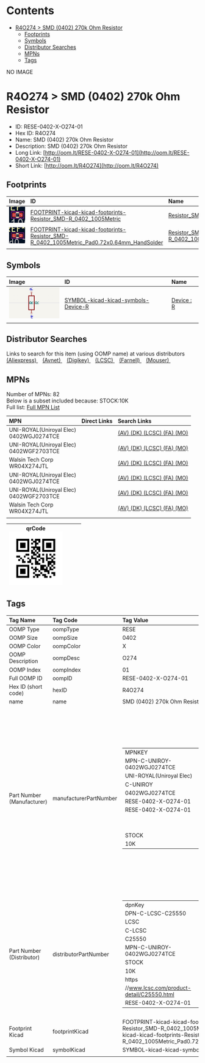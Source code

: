 



Contents
========

* [R4O274 > SMD (0402) 270k Ohm Resistor](#r4o274--smd-0402-270k-ohm-resistor)
	* [Footprints](#footprints)
	* [Symbols](#symbols)
	* [Distributor Searches](#distributor-searches)
	* [MPNs](#mpns)
	* [Tags](#tags)
  
NO IMAGE  
# R4O274 > SMD (0402) 270k Ohm Resistor

- ID: RESE-0402-X-O274-01
- Hex ID: R4O274
- Name: SMD (0402) 270k Ohm Resistor
- Description: SMD (0402) 270k Ohm Resistor
- Long Link: [http://oom.lt/RESE-0402-X-O274-01](http://oom.lt/RESE-0402-X-O274-01)
- Short Link: [http://oom.lt/R4O274](http://oom.lt/R4O274)

## Footprints
  

|Image|ID|Name|
| :--- | :--- | :--- |
|[![](https://raw.githubusercontent.com/oomlout/oomlout_OOMP_eda_V2/main/FOOTPRINT/kicad/kicad-footprints/Resistor_SMD/R_0402_1005Metric/image_140.png)](https://github.com/oomlout/oomlout_OOMP_eda_V2/tree/main/FOOTPRINT/kicad/kicad-footprints/Resistor_SMD/R_0402_1005Metric/)|[FOOTPRINT-kicad-kicad-footprints-Resistor_SMD-R_0402_1005Metric](https://github.com/oomlout/oomlout_OOMP_eda_V2/tree/main/FOOTPRINT/kicad/kicad-footprints/Resistor_SMD/R_0402_1005Metric/)|[Resistor_SMD : R_0402_1005Metric](https://github.com/oomlout/oomlout_OOMP_eda_V2/tree/main/FOOTPRINT/kicad/kicad-footprints/Resistor_SMD/R_0402_1005Metric/)|
|[![](https://raw.githubusercontent.com/oomlout/oomlout_OOMP_eda_V2/main/FOOTPRINT/kicad/kicad-footprints/Resistor_SMD/R_0402_1005Metric_Pad0.72x0.64mm_HandSolder/image_140.png)](https://github.com/oomlout/oomlout_OOMP_eda_V2/tree/main/FOOTPRINT/kicad/kicad-footprints/Resistor_SMD/R_0402_1005Metric_Pad0.72x0.64mm_HandSolder/)|[FOOTPRINT-kicad-kicad-footprints-Resistor_SMD-R_0402_1005Metric_Pad0.72x0.64mm_HandSolder](https://github.com/oomlout/oomlout_OOMP_eda_V2/tree/main/FOOTPRINT/kicad/kicad-footprints/Resistor_SMD/R_0402_1005Metric_Pad0.72x0.64mm_HandSolder/)|[Resistor_SMD : R_0402_1005Metric_Pad0.72x0.64mm_HandSolder](https://github.com/oomlout/oomlout_OOMP_eda_V2/tree/main/FOOTPRINT/kicad/kicad-footprints/Resistor_SMD/R_0402_1005Metric_Pad0.72x0.64mm_HandSolder/)|
||||

## Symbols
  

|Image|ID|Name|
| :--- | :--- | :--- |
|[![](https://raw.githubusercontent.com/oomlout/oomlout_OOMP_eda_V2/main/SYMBOL/kicad/kicad-symbols/Device/R/image_140.png)](https://github.com/oomlout/oomlout_OOMP_eda_V2/tree/main/SYMBOL/kicad/kicad-symbols/Device/R/)|[SYMBOL-kicad-kicad-symbols-Device-R](https://github.com/oomlout/oomlout_OOMP_eda_V2/tree/main/SYMBOL/kicad/kicad-symbols/Device/R/)|[Device : R](https://github.com/oomlout/oomlout_OOMP_eda_V2/tree/main/SYMBOL/kicad/kicad-symbols/Device/R/)|
||||

## Distributor Searches
  
Links to search for this item (using OOMP name) at various distributors  
[(Aliexpress) ](https://www.aliexpress.com/wholesale?SearchText=1117SMD+0402+270k+Ohm+Resistor)&nbsp;&nbsp;&nbsp;[(Avnet) ](https://www.avnet.com/shop/us/search/SMD+0402+270k+Ohm+Resistor)&nbsp;&nbsp;&nbsp;[(Digikey) ](https://www.digikey.co.uk/en/products/result?s=SMD+0402+270k+Ohm+Resistor)&nbsp;&nbsp;&nbsp;[(LCSC) ](https://www.lcsc.com/search?q=SMD+0402+270k+Ohm+Resistor)&nbsp;&nbsp;&nbsp;[(Farnell) ](https://uk.farnell.com/search?st=SMD+0402+270k+Ohm+Resistor)&nbsp;&nbsp;&nbsp;[(Mouser) ](https://www.mouser.com/c/?q=SMD+0402+270k+Ohm+Resistor)&nbsp;&nbsp;&nbsp;
## MPNs
  
Number of MPNs: 82<br>Below is a subset included because: STOCK:10K <br>Full list: [Full MPN List](MPNLIST.md)  

|MPN|Direct Links|Search Links|
| :--- | :--- | :--- |
|UNI-ROYAL(Uniroyal Elec)<br>0402WGJ0274TCE||[(AV) ](https://www.avnet.com/shop/us/search/0402WGJ0274TCE)[(DK) ](https://www.digikey.co.uk/products/en?keywords=0402WGJ0274TCE)[(LCSC) ](https://www.lcsc.com/search?q=0402WGJ0274TCE)[(FA) ](https://uk.farnell.com/search?st=0402WGJ0274TCE)[(MO) ](https://www.mouser.com/c/?q=0402WGJ0274TCE)|
|UNI-ROYAL(Uniroyal Elec)<br>0402WGF2703TCE||[(AV) ](https://www.avnet.com/shop/us/search/0402WGF2703TCE)[(DK) ](https://www.digikey.co.uk/products/en?keywords=0402WGF2703TCE)[(LCSC) ](https://www.lcsc.com/search?q=0402WGF2703TCE)[(FA) ](https://uk.farnell.com/search?st=0402WGF2703TCE)[(MO) ](https://www.mouser.com/c/?q=0402WGF2703TCE)|
|Walsin Tech Corp<br>WR04X274JTL||[(AV) ](https://www.avnet.com/shop/us/search/WR04X274JTL)[(DK) ](https://www.digikey.co.uk/products/en?keywords=WR04X274JTL)[(LCSC) ](https://www.lcsc.com/search?q=WR04X274JTL)[(FA) ](https://uk.farnell.com/search?st=WR04X274JTL)[(MO) ](https://www.mouser.com/c/?q=WR04X274JTL)|
|UNI-ROYAL(Uniroyal Elec)<br>0402WGJ0274TCE||[(AV) ](https://www.avnet.com/shop/us/search/0402WGJ0274TCE)[(DK) ](https://www.digikey.co.uk/products/en?keywords=0402WGJ0274TCE)[(LCSC) ](https://www.lcsc.com/search?q=0402WGJ0274TCE)[(FA) ](https://uk.farnell.com/search?st=0402WGJ0274TCE)[(MO) ](https://www.mouser.com/c/?q=0402WGJ0274TCE)|
|UNI-ROYAL(Uniroyal Elec)<br>0402WGF2703TCE||[(AV) ](https://www.avnet.com/shop/us/search/0402WGF2703TCE)[(DK) ](https://www.digikey.co.uk/products/en?keywords=0402WGF2703TCE)[(LCSC) ](https://www.lcsc.com/search?q=0402WGF2703TCE)[(FA) ](https://uk.farnell.com/search?st=0402WGF2703TCE)[(MO) ](https://www.mouser.com/c/?q=0402WGF2703TCE)|
|Walsin Tech Corp<br>WR04X274JTL||[(AV) ](https://www.avnet.com/shop/us/search/WR04X274JTL)[(DK) ](https://www.digikey.co.uk/products/en?keywords=WR04X274JTL)[(LCSC) ](https://www.lcsc.com/search?q=WR04X274JTL)[(FA) ](https://uk.farnell.com/search?st=WR04X274JTL)[(MO) ](https://www.mouser.com/c/?q=WR04X274JTL)|
||||
  

|qrCode<br>[![](https://raw.githubusercontent.com/oomlout/oomlout_OOMP_parts_V2/main/RESE/0402/X/O274/01/qrCode_140.png)](https://github.com/oomlout/oomlout_OOMP_parts_V2/tree/main/RESE/0402/X/O274/01/qrCode.png)||||
| :---: | :---: | :---: | :---: |

## Tags
  

|Tag Name|Tag Code|Tag Value|
| :--- | :--- | :--- |
|OOMP Type|oompType|RESE|
|OOMP Size|oompSize|0402|
|OOMP Color|oompColor|X|
|OOMP Description|oompDesc|O274|
|OOMP Index|oompIndex|01|
|Full OOMP ID|oompID|RESE-0402-X-O274-01|
|Hex ID (short code)|hexID|R4O274|
|name|name|SMD (0402) 270k Ohm Resistor|
|Part Number (Manufacturer)|manufacturerPartNumber|<table><tr><td>MPNKEY</td></tr><tr><td> MPN-C-UNIROY-0402WGJ0274TCE</td><td> MANUFACTURER</td></tr><tr><td> UNI-ROYAL(Uniroyal Elec)</td><td> MANUCODE</td></tr><tr><td> C-UNIROY</td><td> MPN</td></tr><tr><td> 0402WGJ0274TCE</td><td> OOMPIDPARTIAL</td></tr><tr><td> RESE-0402-X-O274-01</td><td> OOMPID</td></tr><tr><td> RESE-0402-X-O274-01</td><td> LINK</td></tr><tr><td> </td><td> DESCRIPTION</td></tr><tr><td> </td><td> TAGS</td></tr><tr><td> STOCK</td></tr><tr><td>10K</td></tr></table></td><td> <table><tr><td>MPNKEY</td></tr><tr><td> MPN-C-UNIROY-0402WGF2703TCE</td><td> MANUFACTURER</td></tr><tr><td> UNI-ROYAL(Uniroyal Elec)</td><td> MANUCODE</td></tr><tr><td> C-UNIROY</td><td> MPN</td></tr><tr><td> 0402WGF2703TCE</td><td> OOMPIDPARTIAL</td></tr><tr><td> RESE-0402-X-O274-01</td><td> OOMPID</td></tr><tr><td> RESE-0402-X-O274-01</td><td> LINK</td></tr><tr><td> </td><td> DESCRIPTION</td></tr><tr><td> </td><td> TAGS</td></tr><tr><td> STOCK</td></tr><tr><td>10K</td></tr></table></td><td> <table><tr><td>MPNKEY</td></tr><tr><td> MPN-C-LIZELE-CR0402FF2703G</td><td> MANUFACTURER</td></tr><tr><td> LIZ Elec</td><td> MANUCODE</td></tr><tr><td> C-LIZELE</td><td> MPN</td></tr><tr><td> CR0402FF2703G</td><td> OOMPIDPARTIAL</td></tr><tr><td> RESE-0402-X-O274-01</td><td> OOMPID</td></tr><tr><td> RESE-0402-X-O274-01</td><td> LINK</td></tr><tr><td> </td><td> DESCRIPTION</td></tr><tr><td> </td><td> TAGS</td></tr><tr><td> STOCK</td></tr><tr><td>1K</td></tr></table></td><td> <table><tr><td>MPNKEY</td></tr><tr><td> MPN-C-LIZELE-CR0402JF0274G</td><td> MANUFACTURER</td></tr><tr><td> LIZ Elec</td><td> MANUCODE</td></tr><tr><td> C-LIZELE</td><td> MPN</td></tr><tr><td> CR0402JF0274G</td><td> OOMPIDPARTIAL</td></tr><tr><td> RESE-0402-X-O274-01</td><td> OOMPID</td></tr><tr><td> RESE-0402-X-O274-01</td><td> LINK</td></tr><tr><td> </td><td> DESCRIPTION</td></tr><tr><td> </td><td> TAGS</td></tr><tr><td> STOCK</td></tr><tr><td>1K</td></tr></table></td><td> <table><tr><td>MPNKEY</td></tr><tr><td> MPN-C-RALEC-RTT022703FTH</td><td> MANUFACTURER</td></tr><tr><td> RALEC</td><td> MANUCODE</td></tr><tr><td> C-RALEC</td><td> MPN</td></tr><tr><td> RTT022703FTH</td><td> OOMPIDPARTIAL</td></tr><tr><td> RESE-0402-X-O274-01</td><td> OOMPID</td></tr><tr><td> RESE-0402-X-O274-01</td><td> LINK</td></tr><tr><td> </td><td> DESCRIPTION</td></tr><tr><td> </td><td> TAGS</td></tr><tr><td> STOCK</td></tr><tr><td>1K</td></tr></table></td><td> <table><tr><td>MPNKEY</td></tr><tr><td> MPN-C-RALEC-RTT02274JTH</td><td> MANUFACTURER</td></tr><tr><td> RALEC</td><td> MANUCODE</td></tr><tr><td> C-RALEC</td><td> MPN</td></tr><tr><td> RTT02274JTH</td><td> OOMPIDPARTIAL</td></tr><tr><td> RESE-0402-X-O274-01</td><td> OOMPID</td></tr><tr><td> RESE-0402-X-O274-01</td><td> LINK</td></tr><tr><td> </td><td> DESCRIPTION</td></tr><tr><td> </td><td> TAGS</td></tr><tr><td> STOCK</td></tr><tr><td>1K</td></tr></table></td><td> <table><tr><td>MPNKEY</td></tr><tr><td> MPN-C-KOASPE-RK73B1ETTP274J</td><td> MANUFACTURER</td></tr><tr><td> KOA Speer Elec</td><td> MANUCODE</td></tr><tr><td> C-KOASPE</td><td> MPN</td></tr><tr><td> RK73B1ETTP274J</td><td> OOMPIDPARTIAL</td></tr><tr><td> RESE-0402-X-O274-01</td><td> OOMPID</td></tr><tr><td> RESE-0402-X-O274-01</td><td> LINK</td></tr><tr><td> </td><td> DESCRIPTION</td></tr><tr><td> </td><td> TAGS</td></tr><tr><td> </td></tr></table></td><td> <table><tr><td>MPNKEY</td></tr><tr><td> MPN-C-YAGEO-RC0402JR-07270KL</td><td> MANUFACTURER</td></tr><tr><td> YAGEO</td><td> MANUCODE</td></tr><tr><td> C-YAGEO</td><td> MPN</td></tr><tr><td> RC0402JR-07270KL</td><td> OOMPIDPARTIAL</td></tr><tr><td> RESE-0402-X-O274-01</td><td> OOMPID</td></tr><tr><td> RESE-0402-X-O274-01</td><td> LINK</td></tr><tr><td> </td><td> DESCRIPTION</td></tr><tr><td> </td><td> TAGS</td></tr><tr><td> STOCK</td></tr><tr><td>1K</td></tr></table></td><td> <table><tr><td>MPNKEY</td></tr><tr><td> MPN-C-TAITEC-RM04JTN274</td><td> MANUFACTURER</td></tr><tr><td> TA-I Tech</td><td> MANUCODE</td></tr><tr><td> C-TAITEC</td><td> MPN</td></tr><tr><td> RM04JTN274</td><td> OOMPIDPARTIAL</td></tr><tr><td> RESE-0402-X-O274-01</td><td> OOMPID</td></tr><tr><td> RESE-0402-X-O274-01</td><td> LINK</td></tr><tr><td> </td><td> DESCRIPTION</td></tr><tr><td> </td><td> TAGS</td></tr><tr><td> </td></tr></table></td><td> <table><tr><td>MPNKEY</td></tr><tr><td> MPN-C-TAITEC-RM04FTN2703</td><td> MANUFACTURER</td></tr><tr><td> TA-I Tech</td><td> MANUCODE</td></tr><tr><td> C-TAITEC</td><td> MPN</td></tr><tr><td> RM04FTN2703</td><td> OOMPIDPARTIAL</td></tr><tr><td> RESE-0402-X-O274-01</td><td> OOMPID</td></tr><tr><td> RESE-0402-X-O274-01</td><td> LINK</td></tr><tr><td> </td><td> DESCRIPTION</td></tr><tr><td> </td><td> TAGS</td></tr><tr><td> </td></tr></table></td><td> <table><tr><td>MPNKEY</td></tr><tr><td> MPN-C-YAGEO-RC0402FR-07270KL</td><td> MANUFACTURER</td></tr><tr><td> YAGEO</td><td> MANUCODE</td></tr><tr><td> C-YAGEO</td><td> MPN</td></tr><tr><td> RC0402FR-07270KL</td><td> OOMPIDPARTIAL</td></tr><tr><td> RESE-0402-X-O274-01</td><td> OOMPID</td></tr><tr><td> RESE-0402-X-O274-01</td><td> LINK</td></tr><tr><td> </td><td> DESCRIPTION</td></tr><tr><td> </td><td> TAGS</td></tr><tr><td> </td></tr></table></td><td> <table><tr><td>MPNKEY</td></tr><tr><td> MPN-C-WALSIN-WR04X2703FTL</td><td> MANUFACTURER</td></tr><tr><td> Walsin Tech Corp</td><td> MANUCODE</td></tr><tr><td> C-WALSIN</td><td> MPN</td></tr><tr><td> WR04X2703FTL</td><td> OOMPIDPARTIAL</td></tr><tr><td> RESE-0402-X-O274-01</td><td> OOMPID</td></tr><tr><td> RESE-0402-X-O274-01</td><td> LINK</td></tr><tr><td> </td><td> DESCRIPTION</td></tr><tr><td> </td><td> TAGS</td></tr><tr><td> STOCK</td></tr><tr><td>1K</td></tr></table></td><td> <table><tr><td>MPNKEY</td></tr><tr><td> MPN-C-WALSIN-WR04X274JTL</td><td> MANUFACTURER</td></tr><tr><td> Walsin Tech Corp</td><td> MANUCODE</td></tr><tr><td> C-WALSIN</td><td> MPN</td></tr><tr><td> WR04X274JTL</td><td> OOMPIDPARTIAL</td></tr><tr><td> RESE-0402-X-O274-01</td><td> OOMPID</td></tr><tr><td> RESE-0402-X-O274-01</td><td> LINK</td></tr><tr><td> </td><td> DESCRIPTION</td></tr><tr><td> </td><td> TAGS</td></tr><tr><td> STOCK</td></tr><tr><td>10K</td></tr></table></td><td> <table><tr><td>MPNKEY</td></tr><tr><td> MPN-C-KOASPE-RK73H1ETTP2703F</td><td> MANUFACTURER</td></tr><tr><td> KOA Speer Elec</td><td> MANUCODE</td></tr><tr><td> C-KOASPE</td><td> MPN</td></tr><tr><td> RK73H1ETTP2703F</td><td> OOMPIDPARTIAL</td></tr><tr><td> RESE-0402-X-O274-01</td><td> OOMPID</td></tr><tr><td> RESE-0402-X-O274-01</td><td> LINK</td></tr><tr><td> </td><td> DESCRIPTION</td></tr><tr><td> </td><td> TAGS</td></tr><tr><td> </td></tr></table></td><td> <table><tr><td>MPNKEY</td></tr><tr><td> MPN-C-HKRHON-RCT02270KJLF</td><td> MANUFACTURER</td></tr><tr><td> HKR(Hong Kong Resistors)</td><td> MANUCODE</td></tr><tr><td> C-HKRHON</td><td> MPN</td></tr><tr><td> RCT02270KJLF</td><td> OOMPIDPARTIAL</td></tr><tr><td> RESE-0402-X-O274-01</td><td> OOMPID</td></tr><tr><td> RESE-0402-X-O274-01</td><td> LINK</td></tr><tr><td> </td><td> DESCRIPTION</td></tr><tr><td> </td><td> TAGS</td></tr><tr><td> </td></tr></table></td><td> <table><tr><td>MPNKEY</td></tr><tr><td> MPN-C-YAGEO-AC0402FR-07270KL</td><td> MANUFACTURER</td></tr><tr><td> YAGEO</td><td> MANUCODE</td></tr><tr><td> C-YAGEO</td><td> MPN</td></tr><tr><td> AC0402FR-07270KL</td><td> OOMPIDPARTIAL</td></tr><tr><td> RESE-0402-X-O274-01</td><td> OOMPID</td></tr><tr><td> RESE-0402-X-O274-01</td><td> LINK</td></tr><tr><td> </td><td> DESCRIPTION</td></tr><tr><td> </td><td> TAGS</td></tr><tr><td> STOCK</td></tr><tr><td>1K</td></tr></table></td><td> <table><tr><td>MPNKEY</td></tr><tr><td> MPN-C-YAGEO-AC0402JR-07270KL</td><td> MANUFACTURER</td></tr><tr><td> YAGEO</td><td> MANUCODE</td></tr><tr><td> C-YAGEO</td><td> MPN</td></tr><tr><td> AC0402JR-07270KL</td><td> OOMPIDPARTIAL</td></tr><tr><td> RESE-0402-X-O274-01</td><td> OOMPID</td></tr><tr><td> RESE-0402-X-O274-01</td><td> LINK</td></tr><tr><td> </td><td> DESCRIPTION</td></tr><tr><td> </td><td> TAGS</td></tr><tr><td> </td></tr></table></td><td> <table><tr><td>MPNKEY</td></tr><tr><td> MPN-C-FHGUAN-RC-02W2703FT</td><td> MANUFACTURER</td></tr><tr><td> FH (Guangdong Fenghua Advanced Tech)</td><td> MANUCODE</td></tr><tr><td> C-FHGUAN</td><td> MPN</td></tr><tr><td> RC-02W2703FT</td><td> OOMPIDPARTIAL</td></tr><tr><td> RESE-0402-X-O274-01</td><td> OOMPID</td></tr><tr><td> RESE-0402-X-O274-01</td><td> LINK</td></tr><tr><td> </td><td> DESCRIPTION</td></tr><tr><td> </td><td> TAGS</td></tr><tr><td> STOCK</td></tr><tr><td>1K</td></tr></table></td><td> <table><tr><td>MPNKEY</td></tr><tr><td> MPN-C-FHGUAN-RC-02W274JT</td><td> MANUFACTURER</td></tr><tr><td> FH (Guangdong Fenghua Advanced Tech)</td><td> MANUCODE</td></tr><tr><td> C-FHGUAN</td><td> MPN</td></tr><tr><td> RC-02W274JT</td><td> OOMPIDPARTIAL</td></tr><tr><td> RESE-0402-X-O274-01</td><td> OOMPID</td></tr><tr><td> RESE-0402-X-O274-01</td><td> LINK</td></tr><tr><td> </td><td> DESCRIPTION</td></tr><tr><td> </td><td> TAGS</td></tr><tr><td> STOCK</td></tr><tr><td>1K</td></tr></table></td><td> <table><tr><td>MPNKEY</td></tr><tr><td> MPN-C-KAMAYA-RMC10K274FTH</td><td> MANUFACTURER</td></tr><tr><td> KAMAYA</td><td> MANUCODE</td></tr><tr><td> C-KAMAYA</td><td> MPN</td></tr><tr><td> RMC10K274FTH</td><td> OOMPIDPARTIAL</td></tr><tr><td> RESE-0402-X-O274-01</td><td> OOMPID</td></tr><tr><td> RESE-0402-X-O274-01</td><td> LINK</td></tr><tr><td> </td><td> DESCRIPTION</td></tr><tr><td> </td><td> TAGS</td></tr><tr><td> </td></tr></table></td><td> <table><tr><td>MPNKEY</td></tr><tr><td> MPN-C-FHGUAN-RC-02K2703FT</td><td> MANUFACTURER</td></tr><tr><td> FH (Guangdong Fenghua Advanced Tech)</td><td> MANUCODE</td></tr><tr><td> C-FHGUAN</td><td> MPN</td></tr><tr><td> RC-02K2703FT</td><td> OOMPIDPARTIAL</td></tr><tr><td> RESE-0402-X-O274-01</td><td> OOMPID</td></tr><tr><td> RESE-0402-X-O274-01</td><td> LINK</td></tr><tr><td> </td><td> DESCRIPTION</td></tr><tr><td> </td><td> TAGS</td></tr><tr><td> </td></tr></table></td><td> <table><tr><td>MPNKEY</td></tr><tr><td> MPN-C-TYOHM-RMC0402270K1%N</td><td> MANUFACTURER</td></tr><tr><td> TyoHM</td><td> MANUCODE</td></tr><tr><td> C-TYOHM</td><td> MPN</td></tr><tr><td> RMC0402270K1%N</td><td> OOMPIDPARTIAL</td></tr><tr><td> RESE-0402-X-O274-01</td><td> OOMPID</td></tr><tr><td> RESE-0402-X-O274-01</td><td> LINK</td></tr><tr><td> </td><td> DESCRIPTION</td></tr><tr><td> </td><td> TAGS</td></tr><tr><td> </td></tr></table></td><td> <table><tr><td>MPNKEY</td></tr><tr><td> MPN-C-RESIST-AECR0402F270KK9</td><td> MANUFACTURER</td></tr><tr><td> Resistor.Today</td><td> MANUCODE</td></tr><tr><td> C-RESIST</td><td> MPN</td></tr><tr><td> AECR0402F270KK9</td><td> OOMPIDPARTIAL</td></tr><tr><td> RESE-0402-X-O274-01</td><td> OOMPID</td></tr><tr><td> RESE-0402-X-O274-01</td><td> LINK</td></tr><tr><td> </td><td> DESCRIPTION</td></tr><tr><td> </td><td> TAGS</td></tr><tr><td> </td></tr></table></td><td> <table><tr><td>MPNKEY</td></tr><tr><td> MPN-C-RESIST-HPCR0402F270KK9</td><td> MANUFACTURER</td></tr><tr><td> Resistor.Today</td><td> MANUCODE</td></tr><tr><td> C-RESIST</td><td> MPN</td></tr><tr><td> HPCR0402F270KK9</td><td> OOMPIDPARTIAL</td></tr><tr><td> RESE-0402-X-O274-01</td><td> OOMPID</td></tr><tr><td> RESE-0402-X-O274-01</td><td> LINK</td></tr><tr><td> </td><td> DESCRIPTION</td></tr><tr><td> </td><td> TAGS</td></tr><tr><td> STOCK</td></tr><tr><td>1K</td></tr></table></td><td> <table><tr><td>MPNKEY</td></tr><tr><td> MPN-C-PANASO-ERJ2GEJ274X</td><td> MANUFACTURER</td></tr><tr><td> PANASONIC</td><td> MANUCODE</td></tr><tr><td> C-PANASO</td><td> MPN</td></tr><tr><td> ERJ2GEJ274X</td><td> OOMPIDPARTIAL</td></tr><tr><td> RESE-0402-X-O274-01</td><td> OOMPID</td></tr><tr><td> RESE-0402-X-O274-01</td><td> LINK</td></tr><tr><td> </td><td> DESCRIPTION</td></tr><tr><td> </td><td> TAGS</td></tr><tr><td> STOCK</td></tr><tr><td>1K</td></tr></table></td><td> <table><tr><td>MPNKEY</td></tr><tr><td> MPN-C-PANASO-ERJ2RKF2703X</td><td> MANUFACTURER</td></tr><tr><td> PANASONIC</td><td> MANUCODE</td></tr><tr><td> C-PANASO</td><td> MPN</td></tr><tr><td> ERJ2RKF2703X</td><td> OOMPIDPARTIAL</td></tr><tr><td> RESE-0402-X-O274-01</td><td> OOMPID</td></tr><tr><td> RESE-0402-X-O274-01</td><td> LINK</td></tr><tr><td> </td><td> DESCRIPTION</td></tr><tr><td> </td><td> TAGS</td></tr><tr><td> </td></tr></table></td><td> <table><tr><td>MPNKEY</td></tr><tr><td> MPN-C-PANASO-ERJ2RKF274X</td><td> MANUFACTURER</td></tr><tr><td> PANASONIC</td><td> MANUCODE</td></tr><tr><td> C-PANASO</td><td> MPN</td></tr><tr><td> ERJ2RKF274X</td><td> OOMPIDPARTIAL</td></tr><tr><td> RESE-0402-X-O274-01</td><td> OOMPID</td></tr><tr><td> RESE-0402-X-O274-01</td><td> LINK</td></tr><tr><td> </td><td> DESCRIPTION</td></tr><tr><td> </td><td> TAGS</td></tr><tr><td> STOCK</td></tr><tr><td>1K</td></tr></table></td><td> <table><tr><td>MPNKEY</td></tr><tr><td> MPN-C-VISHAY-CRCW0402270KFKED</td><td> MANUFACTURER</td></tr><tr><td> Vishay Intertech</td><td> MANUCODE</td></tr><tr><td> C-VISHAY</td><td> MPN</td></tr><tr><td> CRCW0402270KFKED</td><td> OOMPIDPARTIAL</td></tr><tr><td> RESE-0402-X-O274-01</td><td> OOMPID</td></tr><tr><td> RESE-0402-X-O274-01</td><td> LINK</td></tr><tr><td> </td><td> DESCRIPTION</td></tr><tr><td> </td><td> TAGS</td></tr><tr><td> </td></tr></table></td><td> <table><tr><td>MPNKEY</td></tr><tr><td> MPN-C-VISHAY-CRCW0402270KJNED</td><td> MANUFACTURER</td></tr><tr><td> Vishay Intertech</td><td> MANUCODE</td></tr><tr><td> C-VISHAY</td><td> MPN</td></tr><tr><td> CRCW0402270KJNED</td><td> OOMPIDPARTIAL</td></tr><tr><td> RESE-0402-X-O274-01</td><td> OOMPID</td></tr><tr><td> RESE-0402-X-O274-01</td><td> LINK</td></tr><tr><td> </td><td> DESCRIPTION</td></tr><tr><td> </td><td> TAGS</td></tr><tr><td> </td></tr></table></td><td> <table><tr><td>MPNKEY</td></tr><tr><td> MPN-C-PANASO-ERJPA2J274X</td><td> MANUFACTURER</td></tr><tr><td> PANASONIC</td><td> MANUCODE</td></tr><tr><td> C-PANASO</td><td> MPN</td></tr><tr><td> ERJPA2J274X</td><td> OOMPIDPARTIAL</td></tr><tr><td> RESE-0402-X-O274-01</td><td> OOMPID</td></tr><tr><td> RESE-0402-X-O274-01</td><td> LINK</td></tr><tr><td> </td><td> DESCRIPTION</td></tr><tr><td> </td><td> TAGS</td></tr><tr><td> </td></tr></table></td><td> <table><tr><td>MPNKEY</td></tr><tr><td> MPN-C-PANASO-ERJPA2F2703X</td><td> MANUFACTURER</td></tr><tr><td> PANASONIC</td><td> MANUCODE</td></tr><tr><td> C-PANASO</td><td> MPN</td></tr><tr><td> ERJPA2F2703X</td><td> OOMPIDPARTIAL</td></tr><tr><td> RESE-0402-X-O274-01</td><td> OOMPID</td></tr><tr><td> RESE-0402-X-O274-01</td><td> LINK</td></tr><tr><td> </td><td> DESCRIPTION</td></tr><tr><td> </td><td> TAGS</td></tr><tr><td> </td></tr></table></td><td> <table><tr><td>MPNKEY</td></tr><tr><td> MPN-C-EVEROH-CR0402F270KQ10Z</td><td> MANUFACTURER</td></tr><tr><td> Ever Ohms Tech</td><td> MANUCODE</td></tr><tr><td> C-EVEROH</td><td> MPN</td></tr><tr><td> CR0402F270KQ10Z</td><td> OOMPIDPARTIAL</td></tr><tr><td> RESE-0402-X-O274-01</td><td> OOMPID</td></tr><tr><td> RESE-0402-X-O274-01</td><td> LINK</td></tr><tr><td> </td><td> DESCRIPTION</td></tr><tr><td> </td><td> TAGS</td></tr><tr><td> STOCK</td></tr><tr><td>1K</td></tr></table></td><td> <table><tr><td>MPNKEY</td></tr><tr><td> MPN-C-UNIROY-NQ02WGJ0274TCE</td><td> MANUFACTURER</td></tr><tr><td> UNI-ROYAL(Uniroyal Elec)</td><td> MANUCODE</td></tr><tr><td> C-UNIROY</td><td> MPN</td></tr><tr><td> NQ02WGJ0274TCE</td><td> OOMPIDPARTIAL</td></tr><tr><td> RESE-0402-X-O274-01</td><td> OOMPID</td></tr><tr><td> RESE-0402-X-O274-01</td><td> LINK</td></tr><tr><td> </td><td> DESCRIPTION</td></tr><tr><td> </td><td> TAGS</td></tr><tr><td> </td></tr></table></td><td> <table><tr><td>MPNKEY</td></tr><tr><td> MPN-C-TECONN-CRGCQ0402F270K</td><td> MANUFACTURER</td></tr><tr><td> TE Connectivity</td><td> MANUCODE</td></tr><tr><td> C-TECONN</td><td> MPN</td></tr><tr><td> CRGCQ0402F270K</td><td> OOMPIDPARTIAL</td></tr><tr><td> RESE-0402-X-O274-01</td><td> OOMPID</td></tr><tr><td> RESE-0402-X-O274-01</td><td> LINK</td></tr><tr><td> </td><td> DESCRIPTION</td></tr><tr><td> </td><td> TAGS</td></tr><tr><td> </td></tr></table></td><td> <table><tr><td>MPNKEY</td></tr><tr><td> MPN-C-TECONN-CRGP0402F270K</td><td> MANUFACTURER</td></tr><tr><td> TE Connectivity</td><td> MANUCODE</td></tr><tr><td> C-TECONN</td><td> MPN</td></tr><tr><td> CRGP0402F270K</td><td> OOMPIDPARTIAL</td></tr><tr><td> RESE-0402-X-O274-01</td><td> OOMPID</td></tr><tr><td> RESE-0402-X-O274-01</td><td> LINK</td></tr><tr><td> </td><td> DESCRIPTION</td></tr><tr><td> </td><td> TAGS</td></tr><tr><td> </td></tr></table></td><td> <table><tr><td>MPNKEY</td></tr><tr><td> MPN-C-BOURNS-CR0402-FX-2703GLF</td><td> MANUFACTURER</td></tr><tr><td> BOURNS</td><td> MANUCODE</td></tr><tr><td> C-BOURNS</td><td> MPN</td></tr><tr><td> CR0402-FX-2703GLF</td><td> OOMPIDPARTIAL</td></tr><tr><td> RESE-0402-X-O274-01</td><td> OOMPID</td></tr><tr><td> RESE-0402-X-O274-01</td><td> LINK</td></tr><tr><td> </td><td> DESCRIPTION</td></tr><tr><td> </td><td> TAGS</td></tr><tr><td> </td></tr></table></td><td> <table><tr><td>MPNKEY</td></tr><tr><td> MPN-C-BOURNS-CR0402-JW-274GLF</td><td> MANUFACTURER</td></tr><tr><td> BOURNS</td><td> MANUCODE</td></tr><tr><td> C-BOURNS</td><td> MPN</td></tr><tr><td> CR0402-JW-274GLF</td><td> OOMPIDPARTIAL</td></tr><tr><td> RESE-0402-X-O274-01</td><td> OOMPID</td></tr><tr><td> RESE-0402-X-O274-01</td><td> LINK</td></tr><tr><td> </td><td> DESCRIPTION</td></tr><tr><td> </td><td> TAGS</td></tr><tr><td> </td></tr></table></td><td> <table><tr><td>MPNKEY</td></tr><tr><td> MPN-C-BOURNS-CR0402-FX-2703GPF</td><td> MANUFACTURER</td></tr><tr><td> BOURNS</td><td> MANUCODE</td></tr><tr><td> C-BOURNS</td><td> MPN</td></tr><tr><td> CR0402-FX-2703GPF</td><td> OOMPIDPARTIAL</td></tr><tr><td> RESE-0402-X-O274-01</td><td> OOMPID</td></tr><tr><td> RESE-0402-X-O274-01</td><td> LINK</td></tr><tr><td> </td><td> DESCRIPTION</td></tr><tr><td> </td><td> TAGS</td></tr><tr><td> </td></tr></table></td><td> <table><tr><td>MPNKEY</td></tr><tr><td> MPN-C-TECONN-CRG0402F270K</td><td> MANUFACTURER</td></tr><tr><td> TE Connectivity</td><td> MANUCODE</td></tr><tr><td> C-TECONN</td><td> MPN</td></tr><tr><td> CRG0402F270K</td><td> OOMPIDPARTIAL</td></tr><tr><td> RESE-0402-X-O274-01</td><td> OOMPID</td></tr><tr><td> RESE-0402-X-O274-01</td><td> LINK</td></tr><tr><td> </td><td> DESCRIPTION</td></tr><tr><td> </td><td> TAGS</td></tr><tr><td> </td></tr></table></td><td> <table><tr><td>MPNKEY</td></tr><tr><td> MPN-C-YAGEO-AA0402JR-07270KL</td><td> MANUFACTURER</td></tr><tr><td> YAGEO</td><td> MANUCODE</td></tr><tr><td> C-YAGEO</td><td> MPN</td></tr><tr><td> AA0402JR-07270KL</td><td> OOMPIDPARTIAL</td></tr><tr><td> RESE-0402-X-O274-01</td><td> OOMPID</td></tr><tr><td> RESE-0402-X-O274-01</td><td> LINK</td></tr><tr><td> </td><td> DESCRIPTION</td></tr><tr><td> </td><td> TAGS</td></tr><tr><td> </td></tr></table></td><td> <table><tr><td>MPNKEY</td></tr><tr><td> MPN-C-UNIROY-HP02WAF2703TCE</td><td> MANUFACTURER</td></tr><tr><td> UNI-ROYAL(Uniroyal Elec)</td><td> MANUCODE</td></tr><tr><td> C-UNIROY</td><td> MPN</td></tr><tr><td> HP02WAF2703TCE</td><td> OOMPIDPARTIAL</td></tr><tr><td> RESE-0402-X-O274-01</td><td> OOMPID</td></tr><tr><td> RESE-0402-X-O274-01</td><td> LINK</td></tr><tr><td> </td><td> DESCRIPTION</td></tr><tr><td> </td><td> TAGS</td></tr><tr><td> STOCK</td></tr><tr><td>1K</td></tr></table></td><td> <table><tr><td>MPNKEY</td></tr><tr><td> MPN-C-UNIROY-0402WGJ0274TCE</td><td> MANUFACTURER</td></tr><tr><td> UNI-ROYAL(Uniroyal Elec)</td><td> MANUCODE</td></tr><tr><td> C-UNIROY</td><td> MPN</td></tr><tr><td> 0402WGJ0274TCE</td><td> OOMPIDPARTIAL</td></tr><tr><td> RESE-0402-X-O274-01</td><td> OOMPID</td></tr><tr><td> RESE-0402-X-O274-01</td><td> LINK</td></tr><tr><td> </td><td> DESCRIPTION</td></tr><tr><td> </td><td> TAGS</td></tr><tr><td> STOCK</td></tr><tr><td>10K</td></tr></table></td><td> <table><tr><td>MPNKEY</td></tr><tr><td> MPN-C-UNIROY-0402WGF2703TCE</td><td> MANUFACTURER</td></tr><tr><td> UNI-ROYAL(Uniroyal Elec)</td><td> MANUCODE</td></tr><tr><td> C-UNIROY</td><td> MPN</td></tr><tr><td> 0402WGF2703TCE</td><td> OOMPIDPARTIAL</td></tr><tr><td> RESE-0402-X-O274-01</td><td> OOMPID</td></tr><tr><td> RESE-0402-X-O274-01</td><td> LINK</td></tr><tr><td> </td><td> DESCRIPTION</td></tr><tr><td> </td><td> TAGS</td></tr><tr><td> STOCK</td></tr><tr><td>10K</td></tr></table></td><td> <table><tr><td>MPNKEY</td></tr><tr><td> MPN-C-LIZELE-CR0402FF2703G</td><td> MANUFACTURER</td></tr><tr><td> LIZ Elec</td><td> MANUCODE</td></tr><tr><td> C-LIZELE</td><td> MPN</td></tr><tr><td> CR0402FF2703G</td><td> OOMPIDPARTIAL</td></tr><tr><td> RESE-0402-X-O274-01</td><td> OOMPID</td></tr><tr><td> RESE-0402-X-O274-01</td><td> LINK</td></tr><tr><td> </td><td> DESCRIPTION</td></tr><tr><td> </td><td> TAGS</td></tr><tr><td> STOCK</td></tr><tr><td>1K</td></tr></table></td><td> <table><tr><td>MPNKEY</td></tr><tr><td> MPN-C-LIZELE-CR0402JF0274G</td><td> MANUFACTURER</td></tr><tr><td> LIZ Elec</td><td> MANUCODE</td></tr><tr><td> C-LIZELE</td><td> MPN</td></tr><tr><td> CR0402JF0274G</td><td> OOMPIDPARTIAL</td></tr><tr><td> RESE-0402-X-O274-01</td><td> OOMPID</td></tr><tr><td> RESE-0402-X-O274-01</td><td> LINK</td></tr><tr><td> </td><td> DESCRIPTION</td></tr><tr><td> </td><td> TAGS</td></tr><tr><td> STOCK</td></tr><tr><td>1K</td></tr></table></td><td> <table><tr><td>MPNKEY</td></tr><tr><td> MPN-C-RALEC-RTT022703FTH</td><td> MANUFACTURER</td></tr><tr><td> RALEC</td><td> MANUCODE</td></tr><tr><td> C-RALEC</td><td> MPN</td></tr><tr><td> RTT022703FTH</td><td> OOMPIDPARTIAL</td></tr><tr><td> RESE-0402-X-O274-01</td><td> OOMPID</td></tr><tr><td> RESE-0402-X-O274-01</td><td> LINK</td></tr><tr><td> </td><td> DESCRIPTION</td></tr><tr><td> </td><td> TAGS</td></tr><tr><td> STOCK</td></tr><tr><td>1K</td></tr></table></td><td> <table><tr><td>MPNKEY</td></tr><tr><td> MPN-C-RALEC-RTT02274JTH</td><td> MANUFACTURER</td></tr><tr><td> RALEC</td><td> MANUCODE</td></tr><tr><td> C-RALEC</td><td> MPN</td></tr><tr><td> RTT02274JTH</td><td> OOMPIDPARTIAL</td></tr><tr><td> RESE-0402-X-O274-01</td><td> OOMPID</td></tr><tr><td> RESE-0402-X-O274-01</td><td> LINK</td></tr><tr><td> </td><td> DESCRIPTION</td></tr><tr><td> </td><td> TAGS</td></tr><tr><td> STOCK</td></tr><tr><td>1K</td></tr></table></td><td> <table><tr><td>MPNKEY</td></tr><tr><td> MPN-C-KOASPE-RK73B1ETTP274J</td><td> MANUFACTURER</td></tr><tr><td> KOA Speer Elec</td><td> MANUCODE</td></tr><tr><td> C-KOASPE</td><td> MPN</td></tr><tr><td> RK73B1ETTP274J</td><td> OOMPIDPARTIAL</td></tr><tr><td> RESE-0402-X-O274-01</td><td> OOMPID</td></tr><tr><td> RESE-0402-X-O274-01</td><td> LINK</td></tr><tr><td> </td><td> DESCRIPTION</td></tr><tr><td> </td><td> TAGS</td></tr><tr><td> </td></tr></table></td><td> <table><tr><td>MPNKEY</td></tr><tr><td> MPN-C-YAGEO-RC0402JR-07270KL</td><td> MANUFACTURER</td></tr><tr><td> YAGEO</td><td> MANUCODE</td></tr><tr><td> C-YAGEO</td><td> MPN</td></tr><tr><td> RC0402JR-07270KL</td><td> OOMPIDPARTIAL</td></tr><tr><td> RESE-0402-X-O274-01</td><td> OOMPID</td></tr><tr><td> RESE-0402-X-O274-01</td><td> LINK</td></tr><tr><td> </td><td> DESCRIPTION</td></tr><tr><td> </td><td> TAGS</td></tr><tr><td> STOCK</td></tr><tr><td>1K</td></tr></table></td><td> <table><tr><td>MPNKEY</td></tr><tr><td> MPN-C-TAITEC-RM04JTN274</td><td> MANUFACTURER</td></tr><tr><td> TA-I Tech</td><td> MANUCODE</td></tr><tr><td> C-TAITEC</td><td> MPN</td></tr><tr><td> RM04JTN274</td><td> OOMPIDPARTIAL</td></tr><tr><td> RESE-0402-X-O274-01</td><td> OOMPID</td></tr><tr><td> RESE-0402-X-O274-01</td><td> LINK</td></tr><tr><td> </td><td> DESCRIPTION</td></tr><tr><td> </td><td> TAGS</td></tr><tr><td> </td></tr></table></td><td> <table><tr><td>MPNKEY</td></tr><tr><td> MPN-C-TAITEC-RM04FTN2703</td><td> MANUFACTURER</td></tr><tr><td> TA-I Tech</td><td> MANUCODE</td></tr><tr><td> C-TAITEC</td><td> MPN</td></tr><tr><td> RM04FTN2703</td><td> OOMPIDPARTIAL</td></tr><tr><td> RESE-0402-X-O274-01</td><td> OOMPID</td></tr><tr><td> RESE-0402-X-O274-01</td><td> LINK</td></tr><tr><td> </td><td> DESCRIPTION</td></tr><tr><td> </td><td> TAGS</td></tr><tr><td> </td></tr></table></td><td> <table><tr><td>MPNKEY</td></tr><tr><td> MPN-C-YAGEO-RC0402FR-07270KL</td><td> MANUFACTURER</td></tr><tr><td> YAGEO</td><td> MANUCODE</td></tr><tr><td> C-YAGEO</td><td> MPN</td></tr><tr><td> RC0402FR-07270KL</td><td> OOMPIDPARTIAL</td></tr><tr><td> RESE-0402-X-O274-01</td><td> OOMPID</td></tr><tr><td> RESE-0402-X-O274-01</td><td> LINK</td></tr><tr><td> </td><td> DESCRIPTION</td></tr><tr><td> </td><td> TAGS</td></tr><tr><td> </td></tr></table></td><td> <table><tr><td>MPNKEY</td></tr><tr><td> MPN-C-WALSIN-WR04X2703FTL</td><td> MANUFACTURER</td></tr><tr><td> Walsin Tech Corp</td><td> MANUCODE</td></tr><tr><td> C-WALSIN</td><td> MPN</td></tr><tr><td> WR04X2703FTL</td><td> OOMPIDPARTIAL</td></tr><tr><td> RESE-0402-X-O274-01</td><td> OOMPID</td></tr><tr><td> RESE-0402-X-O274-01</td><td> LINK</td></tr><tr><td> </td><td> DESCRIPTION</td></tr><tr><td> </td><td> TAGS</td></tr><tr><td> STOCK</td></tr><tr><td>1K</td></tr></table></td><td> <table><tr><td>MPNKEY</td></tr><tr><td> MPN-C-WALSIN-WR04X274JTL</td><td> MANUFACTURER</td></tr><tr><td> Walsin Tech Corp</td><td> MANUCODE</td></tr><tr><td> C-WALSIN</td><td> MPN</td></tr><tr><td> WR04X274JTL</td><td> OOMPIDPARTIAL</td></tr><tr><td> RESE-0402-X-O274-01</td><td> OOMPID</td></tr><tr><td> RESE-0402-X-O274-01</td><td> LINK</td></tr><tr><td> </td><td> DESCRIPTION</td></tr><tr><td> </td><td> TAGS</td></tr><tr><td> STOCK</td></tr><tr><td>10K</td></tr></table></td><td> <table><tr><td>MPNKEY</td></tr><tr><td> MPN-C-KOASPE-RK73H1ETTP2703F</td><td> MANUFACTURER</td></tr><tr><td> KOA Speer Elec</td><td> MANUCODE</td></tr><tr><td> C-KOASPE</td><td> MPN</td></tr><tr><td> RK73H1ETTP2703F</td><td> OOMPIDPARTIAL</td></tr><tr><td> RESE-0402-X-O274-01</td><td> OOMPID</td></tr><tr><td> RESE-0402-X-O274-01</td><td> LINK</td></tr><tr><td> </td><td> DESCRIPTION</td></tr><tr><td> </td><td> TAGS</td></tr><tr><td> </td></tr></table></td><td> <table><tr><td>MPNKEY</td></tr><tr><td> MPN-C-HKRHON-RCT02270KJLF</td><td> MANUFACTURER</td></tr><tr><td> HKR(Hong Kong Resistors)</td><td> MANUCODE</td></tr><tr><td> C-HKRHON</td><td> MPN</td></tr><tr><td> RCT02270KJLF</td><td> OOMPIDPARTIAL</td></tr><tr><td> RESE-0402-X-O274-01</td><td> OOMPID</td></tr><tr><td> RESE-0402-X-O274-01</td><td> LINK</td></tr><tr><td> </td><td> DESCRIPTION</td></tr><tr><td> </td><td> TAGS</td></tr><tr><td> </td></tr></table></td><td> <table><tr><td>MPNKEY</td></tr><tr><td> MPN-C-YAGEO-AC0402FR-07270KL</td><td> MANUFACTURER</td></tr><tr><td> YAGEO</td><td> MANUCODE</td></tr><tr><td> C-YAGEO</td><td> MPN</td></tr><tr><td> AC0402FR-07270KL</td><td> OOMPIDPARTIAL</td></tr><tr><td> RESE-0402-X-O274-01</td><td> OOMPID</td></tr><tr><td> RESE-0402-X-O274-01</td><td> LINK</td></tr><tr><td> </td><td> DESCRIPTION</td></tr><tr><td> </td><td> TAGS</td></tr><tr><td> STOCK</td></tr><tr><td>1K</td></tr></table></td><td> <table><tr><td>MPNKEY</td></tr><tr><td> MPN-C-YAGEO-AC0402JR-07270KL</td><td> MANUFACTURER</td></tr><tr><td> YAGEO</td><td> MANUCODE</td></tr><tr><td> C-YAGEO</td><td> MPN</td></tr><tr><td> AC0402JR-07270KL</td><td> OOMPIDPARTIAL</td></tr><tr><td> RESE-0402-X-O274-01</td><td> OOMPID</td></tr><tr><td> RESE-0402-X-O274-01</td><td> LINK</td></tr><tr><td> </td><td> DESCRIPTION</td></tr><tr><td> </td><td> TAGS</td></tr><tr><td> </td></tr></table></td><td> <table><tr><td>MPNKEY</td></tr><tr><td> MPN-C-FHGUAN-RC-02W2703FT</td><td> MANUFACTURER</td></tr><tr><td> FH (Guangdong Fenghua Advanced Tech)</td><td> MANUCODE</td></tr><tr><td> C-FHGUAN</td><td> MPN</td></tr><tr><td> RC-02W2703FT</td><td> OOMPIDPARTIAL</td></tr><tr><td> RESE-0402-X-O274-01</td><td> OOMPID</td></tr><tr><td> RESE-0402-X-O274-01</td><td> LINK</td></tr><tr><td> </td><td> DESCRIPTION</td></tr><tr><td> </td><td> TAGS</td></tr><tr><td> STOCK</td></tr><tr><td>1K</td></tr></table></td><td> <table><tr><td>MPNKEY</td></tr><tr><td> MPN-C-FHGUAN-RC-02W274JT</td><td> MANUFACTURER</td></tr><tr><td> FH (Guangdong Fenghua Advanced Tech)</td><td> MANUCODE</td></tr><tr><td> C-FHGUAN</td><td> MPN</td></tr><tr><td> RC-02W274JT</td><td> OOMPIDPARTIAL</td></tr><tr><td> RESE-0402-X-O274-01</td><td> OOMPID</td></tr><tr><td> RESE-0402-X-O274-01</td><td> LINK</td></tr><tr><td> </td><td> DESCRIPTION</td></tr><tr><td> </td><td> TAGS</td></tr><tr><td> STOCK</td></tr><tr><td>1K</td></tr></table></td><td> <table><tr><td>MPNKEY</td></tr><tr><td> MPN-C-KAMAYA-RMC10K274FTH</td><td> MANUFACTURER</td></tr><tr><td> KAMAYA</td><td> MANUCODE</td></tr><tr><td> C-KAMAYA</td><td> MPN</td></tr><tr><td> RMC10K274FTH</td><td> OOMPIDPARTIAL</td></tr><tr><td> RESE-0402-X-O274-01</td><td> OOMPID</td></tr><tr><td> RESE-0402-X-O274-01</td><td> LINK</td></tr><tr><td> </td><td> DESCRIPTION</td></tr><tr><td> </td><td> TAGS</td></tr><tr><td> </td></tr></table></td><td> <table><tr><td>MPNKEY</td></tr><tr><td> MPN-C-FHGUAN-RC-02K2703FT</td><td> MANUFACTURER</td></tr><tr><td> FH (Guangdong Fenghua Advanced Tech)</td><td> MANUCODE</td></tr><tr><td> C-FHGUAN</td><td> MPN</td></tr><tr><td> RC-02K2703FT</td><td> OOMPIDPARTIAL</td></tr><tr><td> RESE-0402-X-O274-01</td><td> OOMPID</td></tr><tr><td> RESE-0402-X-O274-01</td><td> LINK</td></tr><tr><td> </td><td> DESCRIPTION</td></tr><tr><td> </td><td> TAGS</td></tr><tr><td> </td></tr></table></td><td> <table><tr><td>MPNKEY</td></tr><tr><td> MPN-C-TYOHM-RMC0402270K1%N</td><td> MANUFACTURER</td></tr><tr><td> TyoHM</td><td> MANUCODE</td></tr><tr><td> C-TYOHM</td><td> MPN</td></tr><tr><td> RMC0402270K1%N</td><td> OOMPIDPARTIAL</td></tr><tr><td> RESE-0402-X-O274-01</td><td> OOMPID</td></tr><tr><td> RESE-0402-X-O274-01</td><td> LINK</td></tr><tr><td> </td><td> DESCRIPTION</td></tr><tr><td> </td><td> TAGS</td></tr><tr><td> </td></tr></table></td><td> <table><tr><td>MPNKEY</td></tr><tr><td> MPN-C-RESIST-AECR0402F270KK9</td><td> MANUFACTURER</td></tr><tr><td> Resistor.Today</td><td> MANUCODE</td></tr><tr><td> C-RESIST</td><td> MPN</td></tr><tr><td> AECR0402F270KK9</td><td> OOMPIDPARTIAL</td></tr><tr><td> RESE-0402-X-O274-01</td><td> OOMPID</td></tr><tr><td> RESE-0402-X-O274-01</td><td> LINK</td></tr><tr><td> </td><td> DESCRIPTION</td></tr><tr><td> </td><td> TAGS</td></tr><tr><td> </td></tr></table></td><td> <table><tr><td>MPNKEY</td></tr><tr><td> MPN-C-RESIST-HPCR0402F270KK9</td><td> MANUFACTURER</td></tr><tr><td> Resistor.Today</td><td> MANUCODE</td></tr><tr><td> C-RESIST</td><td> MPN</td></tr><tr><td> HPCR0402F270KK9</td><td> OOMPIDPARTIAL</td></tr><tr><td> RESE-0402-X-O274-01</td><td> OOMPID</td></tr><tr><td> RESE-0402-X-O274-01</td><td> LINK</td></tr><tr><td> </td><td> DESCRIPTION</td></tr><tr><td> </td><td> TAGS</td></tr><tr><td> STOCK</td></tr><tr><td>1K</td></tr></table></td><td> <table><tr><td>MPNKEY</td></tr><tr><td> MPN-C-PANASO-ERJ2GEJ274X</td><td> MANUFACTURER</td></tr><tr><td> PANASONIC</td><td> MANUCODE</td></tr><tr><td> C-PANASO</td><td> MPN</td></tr><tr><td> ERJ2GEJ274X</td><td> OOMPIDPARTIAL</td></tr><tr><td> RESE-0402-X-O274-01</td><td> OOMPID</td></tr><tr><td> RESE-0402-X-O274-01</td><td> LINK</td></tr><tr><td> </td><td> DESCRIPTION</td></tr><tr><td> </td><td> TAGS</td></tr><tr><td> STOCK</td></tr><tr><td>1K</td></tr></table></td><td> <table><tr><td>MPNKEY</td></tr><tr><td> MPN-C-PANASO-ERJ2RKF2703X</td><td> MANUFACTURER</td></tr><tr><td> PANASONIC</td><td> MANUCODE</td></tr><tr><td> C-PANASO</td><td> MPN</td></tr><tr><td> ERJ2RKF2703X</td><td> OOMPIDPARTIAL</td></tr><tr><td> RESE-0402-X-O274-01</td><td> OOMPID</td></tr><tr><td> RESE-0402-X-O274-01</td><td> LINK</td></tr><tr><td> </td><td> DESCRIPTION</td></tr><tr><td> </td><td> TAGS</td></tr><tr><td> </td></tr></table></td><td> <table><tr><td>MPNKEY</td></tr><tr><td> MPN-C-PANASO-ERJ2RKF274X</td><td> MANUFACTURER</td></tr><tr><td> PANASONIC</td><td> MANUCODE</td></tr><tr><td> C-PANASO</td><td> MPN</td></tr><tr><td> ERJ2RKF274X</td><td> OOMPIDPARTIAL</td></tr><tr><td> RESE-0402-X-O274-01</td><td> OOMPID</td></tr><tr><td> RESE-0402-X-O274-01</td><td> LINK</td></tr><tr><td> </td><td> DESCRIPTION</td></tr><tr><td> </td><td> TAGS</td></tr><tr><td> STOCK</td></tr><tr><td>1K</td></tr></table></td><td> <table><tr><td>MPNKEY</td></tr><tr><td> MPN-C-VISHAY-CRCW0402270KFKED</td><td> MANUFACTURER</td></tr><tr><td> Vishay Intertech</td><td> MANUCODE</td></tr><tr><td> C-VISHAY</td><td> MPN</td></tr><tr><td> CRCW0402270KFKED</td><td> OOMPIDPARTIAL</td></tr><tr><td> RESE-0402-X-O274-01</td><td> OOMPID</td></tr><tr><td> RESE-0402-X-O274-01</td><td> LINK</td></tr><tr><td> </td><td> DESCRIPTION</td></tr><tr><td> </td><td> TAGS</td></tr><tr><td> </td></tr></table></td><td> <table><tr><td>MPNKEY</td></tr><tr><td> MPN-C-VISHAY-CRCW0402270KJNED</td><td> MANUFACTURER</td></tr><tr><td> Vishay Intertech</td><td> MANUCODE</td></tr><tr><td> C-VISHAY</td><td> MPN</td></tr><tr><td> CRCW0402270KJNED</td><td> OOMPIDPARTIAL</td></tr><tr><td> RESE-0402-X-O274-01</td><td> OOMPID</td></tr><tr><td> RESE-0402-X-O274-01</td><td> LINK</td></tr><tr><td> </td><td> DESCRIPTION</td></tr><tr><td> </td><td> TAGS</td></tr><tr><td> </td></tr></table></td><td> <table><tr><td>MPNKEY</td></tr><tr><td> MPN-C-PANASO-ERJPA2J274X</td><td> MANUFACTURER</td></tr><tr><td> PANASONIC</td><td> MANUCODE</td></tr><tr><td> C-PANASO</td><td> MPN</td></tr><tr><td> ERJPA2J274X</td><td> OOMPIDPARTIAL</td></tr><tr><td> RESE-0402-X-O274-01</td><td> OOMPID</td></tr><tr><td> RESE-0402-X-O274-01</td><td> LINK</td></tr><tr><td> </td><td> DESCRIPTION</td></tr><tr><td> </td><td> TAGS</td></tr><tr><td> </td></tr></table></td><td> <table><tr><td>MPNKEY</td></tr><tr><td> MPN-C-PANASO-ERJPA2F2703X</td><td> MANUFACTURER</td></tr><tr><td> PANASONIC</td><td> MANUCODE</td></tr><tr><td> C-PANASO</td><td> MPN</td></tr><tr><td> ERJPA2F2703X</td><td> OOMPIDPARTIAL</td></tr><tr><td> RESE-0402-X-O274-01</td><td> OOMPID</td></tr><tr><td> RESE-0402-X-O274-01</td><td> LINK</td></tr><tr><td> </td><td> DESCRIPTION</td></tr><tr><td> </td><td> TAGS</td></tr><tr><td> </td></tr></table></td><td> <table><tr><td>MPNKEY</td></tr><tr><td> MPN-C-EVEROH-CR0402F270KQ10Z</td><td> MANUFACTURER</td></tr><tr><td> Ever Ohms Tech</td><td> MANUCODE</td></tr><tr><td> C-EVEROH</td><td> MPN</td></tr><tr><td> CR0402F270KQ10Z</td><td> OOMPIDPARTIAL</td></tr><tr><td> RESE-0402-X-O274-01</td><td> OOMPID</td></tr><tr><td> RESE-0402-X-O274-01</td><td> LINK</td></tr><tr><td> </td><td> DESCRIPTION</td></tr><tr><td> </td><td> TAGS</td></tr><tr><td> STOCK</td></tr><tr><td>1K</td></tr></table></td><td> <table><tr><td>MPNKEY</td></tr><tr><td> MPN-C-UNIROY-NQ02WGJ0274TCE</td><td> MANUFACTURER</td></tr><tr><td> UNI-ROYAL(Uniroyal Elec)</td><td> MANUCODE</td></tr><tr><td> C-UNIROY</td><td> MPN</td></tr><tr><td> NQ02WGJ0274TCE</td><td> OOMPIDPARTIAL</td></tr><tr><td> RESE-0402-X-O274-01</td><td> OOMPID</td></tr><tr><td> RESE-0402-X-O274-01</td><td> LINK</td></tr><tr><td> </td><td> DESCRIPTION</td></tr><tr><td> </td><td> TAGS</td></tr><tr><td> </td></tr></table></td><td> <table><tr><td>MPNKEY</td></tr><tr><td> MPN-C-TECONN-CRGCQ0402F270K</td><td> MANUFACTURER</td></tr><tr><td> TE Connectivity</td><td> MANUCODE</td></tr><tr><td> C-TECONN</td><td> MPN</td></tr><tr><td> CRGCQ0402F270K</td><td> OOMPIDPARTIAL</td></tr><tr><td> RESE-0402-X-O274-01</td><td> OOMPID</td></tr><tr><td> RESE-0402-X-O274-01</td><td> LINK</td></tr><tr><td> </td><td> DESCRIPTION</td></tr><tr><td> </td><td> TAGS</td></tr><tr><td> </td></tr></table></td><td> <table><tr><td>MPNKEY</td></tr><tr><td> MPN-C-TECONN-CRGP0402F270K</td><td> MANUFACTURER</td></tr><tr><td> TE Connectivity</td><td> MANUCODE</td></tr><tr><td> C-TECONN</td><td> MPN</td></tr><tr><td> CRGP0402F270K</td><td> OOMPIDPARTIAL</td></tr><tr><td> RESE-0402-X-O274-01</td><td> OOMPID</td></tr><tr><td> RESE-0402-X-O274-01</td><td> LINK</td></tr><tr><td> </td><td> DESCRIPTION</td></tr><tr><td> </td><td> TAGS</td></tr><tr><td> </td></tr></table></td><td> <table><tr><td>MPNKEY</td></tr><tr><td> MPN-C-BOURNS-CR0402-FX-2703GLF</td><td> MANUFACTURER</td></tr><tr><td> BOURNS</td><td> MANUCODE</td></tr><tr><td> C-BOURNS</td><td> MPN</td></tr><tr><td> CR0402-FX-2703GLF</td><td> OOMPIDPARTIAL</td></tr><tr><td> RESE-0402-X-O274-01</td><td> OOMPID</td></tr><tr><td> RESE-0402-X-O274-01</td><td> LINK</td></tr><tr><td> </td><td> DESCRIPTION</td></tr><tr><td> </td><td> TAGS</td></tr><tr><td> </td></tr></table></td><td> <table><tr><td>MPNKEY</td></tr><tr><td> MPN-C-BOURNS-CR0402-JW-274GLF</td><td> MANUFACTURER</td></tr><tr><td> BOURNS</td><td> MANUCODE</td></tr><tr><td> C-BOURNS</td><td> MPN</td></tr><tr><td> CR0402-JW-274GLF</td><td> OOMPIDPARTIAL</td></tr><tr><td> RESE-0402-X-O274-01</td><td> OOMPID</td></tr><tr><td> RESE-0402-X-O274-01</td><td> LINK</td></tr><tr><td> </td><td> DESCRIPTION</td></tr><tr><td> </td><td> TAGS</td></tr><tr><td> </td></tr></table></td><td> <table><tr><td>MPNKEY</td></tr><tr><td> MPN-C-BOURNS-CR0402-FX-2703GPF</td><td> MANUFACTURER</td></tr><tr><td> BOURNS</td><td> MANUCODE</td></tr><tr><td> C-BOURNS</td><td> MPN</td></tr><tr><td> CR0402-FX-2703GPF</td><td> OOMPIDPARTIAL</td></tr><tr><td> RESE-0402-X-O274-01</td><td> OOMPID</td></tr><tr><td> RESE-0402-X-O274-01</td><td> LINK</td></tr><tr><td> </td><td> DESCRIPTION</td></tr><tr><td> </td><td> TAGS</td></tr><tr><td> </td></tr></table></td><td> <table><tr><td>MPNKEY</td></tr><tr><td> MPN-C-TECONN-CRG0402F270K</td><td> MANUFACTURER</td></tr><tr><td> TE Connectivity</td><td> MANUCODE</td></tr><tr><td> C-TECONN</td><td> MPN</td></tr><tr><td> CRG0402F270K</td><td> OOMPIDPARTIAL</td></tr><tr><td> RESE-0402-X-O274-01</td><td> OOMPID</td></tr><tr><td> RESE-0402-X-O274-01</td><td> LINK</td></tr><tr><td> </td><td> DESCRIPTION</td></tr><tr><td> </td><td> TAGS</td></tr><tr><td> </td></tr></table></td><td> <table><tr><td>MPNKEY</td></tr><tr><td> MPN-C-YAGEO-AA0402JR-07270KL</td><td> MANUFACTURER</td></tr><tr><td> YAGEO</td><td> MANUCODE</td></tr><tr><td> C-YAGEO</td><td> MPN</td></tr><tr><td> AA0402JR-07270KL</td><td> OOMPIDPARTIAL</td></tr><tr><td> RESE-0402-X-O274-01</td><td> OOMPID</td></tr><tr><td> RESE-0402-X-O274-01</td><td> LINK</td></tr><tr><td> </td><td> DESCRIPTION</td></tr><tr><td> </td><td> TAGS</td></tr><tr><td> </td></tr></table></td><td> <table><tr><td>MPNKEY</td></tr><tr><td> MPN-C-UNIROY-HP02WAF2703TCE</td><td> MANUFACTURER</td></tr><tr><td> UNI-ROYAL(Uniroyal Elec)</td><td> MANUCODE</td></tr><tr><td> C-UNIROY</td><td> MPN</td></tr><tr><td> HP02WAF2703TCE</td><td> OOMPIDPARTIAL</td></tr><tr><td> RESE-0402-X-O274-01</td><td> OOMPID</td></tr><tr><td> RESE-0402-X-O274-01</td><td> LINK</td></tr><tr><td> </td><td> DESCRIPTION</td></tr><tr><td> </td><td> TAGS</td></tr><tr><td> STOCK</td></tr><tr><td>1K</td></tr></table>|
|Part Number (Distributor)|distributorPartNumber|<table><tr><td>dpnKey</td></tr><tr><td> DPN-C-LCSC-C25550</td><td> DISTRIBUTOR</td></tr><tr><td> LCSC</td><td> DISTRCODE</td></tr><tr><td> C-LCSC</td><td> DPN</td></tr><tr><td> C25550</td><td> MPN</td></tr><tr><td> MPN-C-UNIROY-0402WGJ0274TCE</td><td> TAGS</td></tr><tr><td> STOCK</td></tr><tr><td>10K</td><td> LINK</td></tr><tr><td> https</td></tr><tr><td>//www.lcsc.com/product-detail/C25550.html</td><td> OOMPID</td></tr><tr><td> RESE-0402-X-O274-01</td></tr></table></td><td> <table><tr><td>dpnKey</td></tr><tr><td> DPN-C-LCSC-C25770</td><td> DISTRIBUTOR</td></tr><tr><td> LCSC</td><td> DISTRCODE</td></tr><tr><td> C-LCSC</td><td> DPN</td></tr><tr><td> C25770</td><td> MPN</td></tr><tr><td> MPN-C-UNIROY-0402WGF2703TCE</td><td> TAGS</td></tr><tr><td> STOCK</td></tr><tr><td>10K</td><td> LINK</td></tr><tr><td> https</td></tr><tr><td>//www.lcsc.com/product-detail/C25770.html</td><td> OOMPID</td></tr><tr><td> RESE-0402-X-O274-01</td></tr></table></td><td> <table><tr><td>dpnKey</td></tr><tr><td> DPN-C-LCSC-C100349</td><td> DISTRIBUTOR</td></tr><tr><td> LCSC</td><td> DISTRCODE</td></tr><tr><td> C-LCSC</td><td> DPN</td></tr><tr><td> C100349</td><td> MPN</td></tr><tr><td> MPN-C-LIZELE-CR0402FF2703G</td><td> TAGS</td></tr><tr><td> STOCK</td></tr><tr><td>1K</td><td> LINK</td></tr><tr><td> https</td></tr><tr><td>//www.lcsc.com/product-detail/C100349.html</td><td> OOMPID</td></tr><tr><td> RESE-0402-X-O274-01</td></tr></table></td><td> <table><tr><td>dpnKey</td></tr><tr><td> DPN-C-LCSC-C100630</td><td> DISTRIBUTOR</td></tr><tr><td> LCSC</td><td> DISTRCODE</td></tr><tr><td> C-LCSC</td><td> DPN</td></tr><tr><td> C100630</td><td> MPN</td></tr><tr><td> MPN-C-LIZELE-CR0402JF0274G</td><td> TAGS</td></tr><tr><td> STOCK</td></tr><tr><td>1K</td><td> LINK</td></tr><tr><td> https</td></tr><tr><td>//www.lcsc.com/product-detail/C100630.html</td><td> OOMPID</td></tr><tr><td> RESE-0402-X-O274-01</td></tr></table></td><td> <table><tr><td>dpnKey</td></tr><tr><td> DPN-C-LCSC-C102937</td><td> DISTRIBUTOR</td></tr><tr><td> LCSC</td><td> DISTRCODE</td></tr><tr><td> C-LCSC</td><td> DPN</td></tr><tr><td> C102937</td><td> MPN</td></tr><tr><td> MPN-C-RALEC-RTT022703FTH</td><td> TAGS</td></tr><tr><td> STOCK</td></tr><tr><td>1K</td><td> LINK</td></tr><tr><td> https</td></tr><tr><td>//www.lcsc.com/product-detail/C102937.html</td><td> OOMPID</td></tr><tr><td> RESE-0402-X-O274-01</td></tr></table></td><td> <table><tr><td>dpnKey</td></tr><tr><td> DPN-C-LCSC-C102943</td><td> DISTRIBUTOR</td></tr><tr><td> LCSC</td><td> DISTRCODE</td></tr><tr><td> C-LCSC</td><td> DPN</td></tr><tr><td> C102943</td><td> MPN</td></tr><tr><td> MPN-C-RALEC-RTT02274JTH</td><td> TAGS</td></tr><tr><td> STOCK</td></tr><tr><td>1K</td><td> LINK</td></tr><tr><td> https</td></tr><tr><td>//www.lcsc.com/product-detail/C102943.html</td><td> OOMPID</td></tr><tr><td> RESE-0402-X-O274-01</td></tr></table></td><td> <table><tr><td>dpnKey</td></tr><tr><td> DPN-C-LCSC-C131553</td><td> DISTRIBUTOR</td></tr><tr><td> LCSC</td><td> DISTRCODE</td></tr><tr><td> C-LCSC</td><td> DPN</td></tr><tr><td> C131553</td><td> MPN</td></tr><tr><td> MPN-C-KOASPE-RK73B1ETTP274J</td><td> TAGS</td></tr><tr><td> </td><td> LINK</td></tr><tr><td> https</td></tr><tr><td>//www.lcsc.com/product-detail/C131553.html</td><td> OOMPID</td></tr><tr><td> RESE-0402-X-O274-01</td></tr></table></td><td> <table><tr><td>dpnKey</td></tr><tr><td> DPN-C-LCSC-C137893</td><td> DISTRIBUTOR</td></tr><tr><td> LCSC</td><td> DISTRCODE</td></tr><tr><td> C-LCSC</td><td> DPN</td></tr><tr><td> C137893</td><td> MPN</td></tr><tr><td> MPN-C-YAGEO-RC0402JR-07270KL</td><td> TAGS</td></tr><tr><td> STOCK</td></tr><tr><td>1K</td><td> LINK</td></tr><tr><td> https</td></tr><tr><td>//www.lcsc.com/product-detail/C137893.html</td><td> OOMPID</td></tr><tr><td> RESE-0402-X-O274-01</td></tr></table></td><td> <table><tr><td>dpnKey</td></tr><tr><td> DPN-C-LCSC-C162887</td><td> DISTRIBUTOR</td></tr><tr><td> LCSC</td><td> DISTRCODE</td></tr><tr><td> C-LCSC</td><td> DPN</td></tr><tr><td> C162887</td><td> MPN</td></tr><tr><td> MPN-C-TAITEC-RM04JTN274</td><td> TAGS</td></tr><tr><td> </td><td> LINK</td></tr><tr><td> https</td></tr><tr><td>//www.lcsc.com/product-detail/C162887.html</td><td> OOMPID</td></tr><tr><td> RESE-0402-X-O274-01</td></tr></table></td><td> <table><tr><td>dpnKey</td></tr><tr><td> DPN-C-LCSC-C162888</td><td> DISTRIBUTOR</td></tr><tr><td> LCSC</td><td> DISTRCODE</td></tr><tr><td> C-LCSC</td><td> DPN</td></tr><tr><td> C162888</td><td> MPN</td></tr><tr><td> MPN-C-TAITEC-RM04FTN2703</td><td> TAGS</td></tr><tr><td> </td><td> LINK</td></tr><tr><td> https</td></tr><tr><td>//www.lcsc.com/product-detail/C162888.html</td><td> OOMPID</td></tr><tr><td> RESE-0402-X-O274-01</td></tr></table></td><td> <table><tr><td>dpnKey</td></tr><tr><td> DPN-C-LCSC-C163475</td><td> DISTRIBUTOR</td></tr><tr><td> LCSC</td><td> DISTRCODE</td></tr><tr><td> C-LCSC</td><td> DPN</td></tr><tr><td> C163475</td><td> MPN</td></tr><tr><td> MPN-C-YAGEO-RC0402FR-07270KL</td><td> TAGS</td></tr><tr><td> </td><td> LINK</td></tr><tr><td> https</td></tr><tr><td>//www.lcsc.com/product-detail/C163475.html</td><td> OOMPID</td></tr><tr><td> RESE-0402-X-O274-01</td></tr></table></td><td> <table><tr><td>dpnKey</td></tr><tr><td> DPN-C-LCSC-C170277</td><td> DISTRIBUTOR</td></tr><tr><td> LCSC</td><td> DISTRCODE</td></tr><tr><td> C-LCSC</td><td> DPN</td></tr><tr><td> C170277</td><td> MPN</td></tr><tr><td> MPN-C-WALSIN-WR04X2703FTL</td><td> TAGS</td></tr><tr><td> STOCK</td></tr><tr><td>1K</td><td> LINK</td></tr><tr><td> https</td></tr><tr><td>//www.lcsc.com/product-detail/C170277.html</td><td> OOMPID</td></tr><tr><td> RESE-0402-X-O274-01</td></tr></table></td><td> <table><tr><td>dpnKey</td></tr><tr><td> DPN-C-LCSC-C170396</td><td> DISTRIBUTOR</td></tr><tr><td> LCSC</td><td> DISTRCODE</td></tr><tr><td> C-LCSC</td><td> DPN</td></tr><tr><td> C170396</td><td> MPN</td></tr><tr><td> MPN-C-WALSIN-WR04X274JTL</td><td> TAGS</td></tr><tr><td> STOCK</td></tr><tr><td>10K</td><td> LINK</td></tr><tr><td> https</td></tr><tr><td>//www.lcsc.com/product-detail/C170396.html</td><td> OOMPID</td></tr><tr><td> RESE-0402-X-O274-01</td></tr></table></td><td> <table><tr><td>dpnKey</td></tr><tr><td> DPN-C-LCSC-C173348</td><td> DISTRIBUTOR</td></tr><tr><td> LCSC</td><td> DISTRCODE</td></tr><tr><td> C-LCSC</td><td> DPN</td></tr><tr><td> C173348</td><td> MPN</td></tr><tr><td> MPN-C-KOASPE-RK73H1ETTP2703F</td><td> TAGS</td></tr><tr><td> </td><td> LINK</td></tr><tr><td> https</td></tr><tr><td>//www.lcsc.com/product-detail/C173348.html</td><td> OOMPID</td></tr><tr><td> RESE-0402-X-O274-01</td></tr></table></td><td> <table><tr><td>dpnKey</td></tr><tr><td> DPN-C-LCSC-C174235</td><td> DISTRIBUTOR</td></tr><tr><td> LCSC</td><td> DISTRCODE</td></tr><tr><td> C-LCSC</td><td> DPN</td></tr><tr><td> C174235</td><td> MPN</td></tr><tr><td> MPN-C-HKRHON-RCT02270KJLF</td><td> TAGS</td></tr><tr><td> </td><td> LINK</td></tr><tr><td> https</td></tr><tr><td>//www.lcsc.com/product-detail/C174235.html</td><td> OOMPID</td></tr><tr><td> RESE-0402-X-O274-01</td></tr></table></td><td> <table><tr><td>dpnKey</td></tr><tr><td> DPN-C-LCSC-C226386</td><td> DISTRIBUTOR</td></tr><tr><td> LCSC</td><td> DISTRCODE</td></tr><tr><td> C-LCSC</td><td> DPN</td></tr><tr><td> C226386</td><td> MPN</td></tr><tr><td> MPN-C-YAGEO-AC0402FR-07270KL</td><td> TAGS</td></tr><tr><td> STOCK</td></tr><tr><td>1K</td><td> LINK</td></tr><tr><td> https</td></tr><tr><td>//www.lcsc.com/product-detail/C226386.html</td><td> OOMPID</td></tr><tr><td> RESE-0402-X-O274-01</td></tr></table></td><td> <table><tr><td>dpnKey</td></tr><tr><td> DPN-C-LCSC-C227341</td><td> DISTRIBUTOR</td></tr><tr><td> LCSC</td><td> DISTRCODE</td></tr><tr><td> C-LCSC</td><td> DPN</td></tr><tr><td> C227341</td><td> MPN</td></tr><tr><td> MPN-C-YAGEO-AC0402JR-07270KL</td><td> TAGS</td></tr><tr><td> </td><td> LINK</td></tr><tr><td> https</td></tr><tr><td>//www.lcsc.com/product-detail/C227341.html</td><td> OOMPID</td></tr><tr><td> RESE-0402-X-O274-01</td></tr></table></td><td> <table><tr><td>dpnKey</td></tr><tr><td> DPN-C-LCSC-C290097</td><td> DISTRIBUTOR</td></tr><tr><td> LCSC</td><td> DISTRCODE</td></tr><tr><td> C-LCSC</td><td> DPN</td></tr><tr><td> C290097</td><td> MPN</td></tr><tr><td> MPN-C-FHGUAN-RC-02W2703FT</td><td> TAGS</td></tr><tr><td> STOCK</td></tr><tr><td>1K</td><td> LINK</td></tr><tr><td> https</td></tr><tr><td>//www.lcsc.com/product-detail/C290097.html</td><td> OOMPID</td></tr><tr><td> RESE-0402-X-O274-01</td></tr></table></td><td> <table><tr><td>dpnKey</td></tr><tr><td> DPN-C-LCSC-C321418</td><td> DISTRIBUTOR</td></tr><tr><td> LCSC</td><td> DISTRCODE</td></tr><tr><td> C-LCSC</td><td> DPN</td></tr><tr><td> C321418</td><td> MPN</td></tr><tr><td> MPN-C-FHGUAN-RC-02W274JT</td><td> TAGS</td></tr><tr><td> STOCK</td></tr><tr><td>1K</td><td> LINK</td></tr><tr><td> https</td></tr><tr><td>//www.lcsc.com/product-detail/C321418.html</td><td> OOMPID</td></tr><tr><td> RESE-0402-X-O274-01</td></tr></table></td><td> <table><tr><td>dpnKey</td></tr><tr><td> DPN-C-LCSC-C323660</td><td> DISTRIBUTOR</td></tr><tr><td> LCSC</td><td> DISTRCODE</td></tr><tr><td> C-LCSC</td><td> DPN</td></tr><tr><td> C323660</td><td> MPN</td></tr><tr><td> MPN-C-KAMAYA-RMC10K274FTH</td><td> TAGS</td></tr><tr><td> </td><td> LINK</td></tr><tr><td> https</td></tr><tr><td>//www.lcsc.com/product-detail/C323660.html</td><td> OOMPID</td></tr><tr><td> RESE-0402-X-O274-01</td></tr></table></td><td> <table><tr><td>dpnKey</td></tr><tr><td> DPN-C-LCSC-C324807</td><td> DISTRIBUTOR</td></tr><tr><td> LCSC</td><td> DISTRCODE</td></tr><tr><td> C-LCSC</td><td> DPN</td></tr><tr><td> C324807</td><td> MPN</td></tr><tr><td> MPN-C-FHGUAN-RC-02K2703FT</td><td> TAGS</td></tr><tr><td> </td><td> LINK</td></tr><tr><td> https</td></tr><tr><td>//www.lcsc.com/product-detail/C324807.html</td><td> OOMPID</td></tr><tr><td> RESE-0402-X-O274-01</td></tr></table></td><td> <table><tr><td>dpnKey</td></tr><tr><td> DPN-C-LCSC-C325587</td><td> DISTRIBUTOR</td></tr><tr><td> LCSC</td><td> DISTRCODE</td></tr><tr><td> C-LCSC</td><td> DPN</td></tr><tr><td> C325587</td><td> MPN</td></tr><tr><td> MPN-C-TYOHM-RMC0402270K1%N</td><td> TAGS</td></tr><tr><td> </td><td> LINK</td></tr><tr><td> https</td></tr><tr><td>//www.lcsc.com/product-detail/C325587.html</td><td> OOMPID</td></tr><tr><td> RESE-0402-X-O274-01</td></tr></table></td><td> <table><tr><td>dpnKey</td></tr><tr><td> DPN-C-LCSC-C352449</td><td> DISTRIBUTOR</td></tr><tr><td> LCSC</td><td> DISTRCODE</td></tr><tr><td> C-LCSC</td><td> DPN</td></tr><tr><td> C352449</td><td> MPN</td></tr><tr><td> MPN-C-RESIST-AECR0402F270KK9</td><td> TAGS</td></tr><tr><td> </td><td> LINK</td></tr><tr><td> https</td></tr><tr><td>//www.lcsc.com/product-detail/C352449.html</td><td> OOMPID</td></tr><tr><td> RESE-0402-X-O274-01</td></tr></table></td><td> <table><tr><td>dpnKey</td></tr><tr><td> DPN-C-LCSC-C364978</td><td> DISTRIBUTOR</td></tr><tr><td> LCSC</td><td> DISTRCODE</td></tr><tr><td> C-LCSC</td><td> DPN</td></tr><tr><td> C364978</td><td> MPN</td></tr><tr><td> MPN-C-RESIST-HPCR0402F270KK9</td><td> TAGS</td></tr><tr><td> STOCK</td></tr><tr><td>1K</td><td> LINK</td></tr><tr><td> https</td></tr><tr><td>//www.lcsc.com/product-detail/C364978.html</td><td> OOMPID</td></tr><tr><td> RESE-0402-X-O274-01</td></tr></table></td><td> <table><tr><td>dpnKey</td></tr><tr><td> DPN-C-LCSC-C409862</td><td> DISTRIBUTOR</td></tr><tr><td> LCSC</td><td> DISTRCODE</td></tr><tr><td> C-LCSC</td><td> DPN</td></tr><tr><td> C409862</td><td> MPN</td></tr><tr><td> MPN-C-PANASO-ERJ2GEJ274X</td><td> TAGS</td></tr><tr><td> STOCK</td></tr><tr><td>1K</td><td> LINK</td></tr><tr><td> https</td></tr><tr><td>//www.lcsc.com/product-detail/C409862.html</td><td> OOMPID</td></tr><tr><td> RESE-0402-X-O274-01</td></tr></table></td><td> <table><tr><td>dpnKey</td></tr><tr><td> DPN-C-LCSC-C413114</td><td> DISTRIBUTOR</td></tr><tr><td> LCSC</td><td> DISTRCODE</td></tr><tr><td> C-LCSC</td><td> DPN</td></tr><tr><td> C413114</td><td> MPN</td></tr><tr><td> MPN-C-PANASO-ERJ2RKF2703X</td><td> TAGS</td></tr><tr><td> </td><td> LINK</td></tr><tr><td> https</td></tr><tr><td>//www.lcsc.com/product-detail/C413114.html</td><td> OOMPID</td></tr><tr><td> RESE-0402-X-O274-01</td></tr></table></td><td> <table><tr><td>dpnKey</td></tr><tr><td> DPN-C-LCSC-C416506</td><td> DISTRIBUTOR</td></tr><tr><td> LCSC</td><td> DISTRCODE</td></tr><tr><td> C-LCSC</td><td> DPN</td></tr><tr><td> C416506</td><td> MPN</td></tr><tr><td> MPN-C-PANASO-ERJ2RKF274X</td><td> TAGS</td></tr><tr><td> STOCK</td></tr><tr><td>1K</td><td> LINK</td></tr><tr><td> https</td></tr><tr><td>//www.lcsc.com/product-detail/C416506.html</td><td> OOMPID</td></tr><tr><td> RESE-0402-X-O274-01</td></tr></table></td><td> <table><tr><td>dpnKey</td></tr><tr><td> DPN-C-LCSC-C482119</td><td> DISTRIBUTOR</td></tr><tr><td> LCSC</td><td> DISTRCODE</td></tr><tr><td> C-LCSC</td><td> DPN</td></tr><tr><td> C482119</td><td> MPN</td></tr><tr><td> MPN-C-VISHAY-CRCW0402270KFKED</td><td> TAGS</td></tr><tr><td> </td><td> LINK</td></tr><tr><td> https</td></tr><tr><td>//www.lcsc.com/product-detail/C482119.html</td><td> OOMPID</td></tr><tr><td> RESE-0402-X-O274-01</td></tr></table></td><td> <table><tr><td>dpnKey</td></tr><tr><td> DPN-C-LCSC-C482269</td><td> DISTRIBUTOR</td></tr><tr><td> LCSC</td><td> DISTRCODE</td></tr><tr><td> C-LCSC</td><td> DPN</td></tr><tr><td> C482269</td><td> MPN</td></tr><tr><td> MPN-C-VISHAY-CRCW0402270KJNED</td><td> TAGS</td></tr><tr><td> </td><td> LINK</td></tr><tr><td> https</td></tr><tr><td>//www.lcsc.com/product-detail/C482269.html</td><td> OOMPID</td></tr><tr><td> RESE-0402-X-O274-01</td></tr></table></td><td> <table><tr><td>dpnKey</td></tr><tr><td> DPN-C-LCSC-C542934</td><td> DISTRIBUTOR</td></tr><tr><td> LCSC</td><td> DISTRCODE</td></tr><tr><td> C-LCSC</td><td> DPN</td></tr><tr><td> C542934</td><td> MPN</td></tr><tr><td> MPN-C-PANASO-ERJPA2J274X</td><td> TAGS</td></tr><tr><td> </td><td> LINK</td></tr><tr><td> https</td></tr><tr><td>//www.lcsc.com/product-detail/C542934.html</td><td> OOMPID</td></tr><tr><td> RESE-0402-X-O274-01</td></tr></table></td><td> <table><tr><td>dpnKey</td></tr><tr><td> DPN-C-LCSC-C541931</td><td> DISTRIBUTOR</td></tr><tr><td> LCSC</td><td> DISTRCODE</td></tr><tr><td> C-LCSC</td><td> DPN</td></tr><tr><td> C541931</td><td> MPN</td></tr><tr><td> MPN-C-PANASO-ERJPA2F2703X</td><td> TAGS</td></tr><tr><td> </td><td> LINK</td></tr><tr><td> https</td></tr><tr><td>//www.lcsc.com/product-detail/C541931.html</td><td> OOMPID</td></tr><tr><td> RESE-0402-X-O274-01</td></tr></table></td><td> <table><tr><td>dpnKey</td></tr><tr><td> DPN-C-LCSC-C881205</td><td> DISTRIBUTOR</td></tr><tr><td> LCSC</td><td> DISTRCODE</td></tr><tr><td> C-LCSC</td><td> DPN</td></tr><tr><td> C881205</td><td> MPN</td></tr><tr><td> MPN-C-EVEROH-CR0402F270KQ10Z</td><td> TAGS</td></tr><tr><td> STOCK</td></tr><tr><td>1K</td><td> LINK</td></tr><tr><td> https</td></tr><tr><td>//www.lcsc.com/product-detail/C881205.html</td><td> OOMPID</td></tr><tr><td> RESE-0402-X-O274-01</td></tr></table></td><td> <table><tr><td>dpnKey</td></tr><tr><td> DPN-C-LCSC-C965209</td><td> DISTRIBUTOR</td></tr><tr><td> LCSC</td><td> DISTRCODE</td></tr><tr><td> C-LCSC</td><td> DPN</td></tr><tr><td> C965209</td><td> MPN</td></tr><tr><td> MPN-C-UNIROY-NQ02WGJ0274TCE</td><td> TAGS</td></tr><tr><td> </td><td> LINK</td></tr><tr><td> https</td></tr><tr><td>//www.lcsc.com/product-detail/C965209.html</td><td> OOMPID</td></tr><tr><td> RESE-0402-X-O274-01</td></tr></table></td><td> <table><tr><td>dpnKey</td></tr><tr><td> DPN-C-LCSC-C2081770</td><td> DISTRIBUTOR</td></tr><tr><td> LCSC</td><td> DISTRCODE</td></tr><tr><td> C-LCSC</td><td> DPN</td></tr><tr><td> C2081770</td><td> MPN</td></tr><tr><td> MPN-C-TECONN-CRGCQ0402F270K</td><td> TAGS</td></tr><tr><td> </td><td> LINK</td></tr><tr><td> https</td></tr><tr><td>//www.lcsc.com/product-detail/C2081770.html</td><td> OOMPID</td></tr><tr><td> RESE-0402-X-O274-01</td></tr></table></td><td> <table><tr><td>dpnKey</td></tr><tr><td> DPN-C-LCSC-C2082806</td><td> DISTRIBUTOR</td></tr><tr><td> LCSC</td><td> DISTRCODE</td></tr><tr><td> C-LCSC</td><td> DPN</td></tr><tr><td> C2082806</td><td> MPN</td></tr><tr><td> MPN-C-TECONN-CRGP0402F270K</td><td> TAGS</td></tr><tr><td> </td><td> LINK</td></tr><tr><td> https</td></tr><tr><td>//www.lcsc.com/product-detail/C2082806.html</td><td> OOMPID</td></tr><tr><td> RESE-0402-X-O274-01</td></tr></table></td><td> <table><tr><td>dpnKey</td></tr><tr><td> DPN-C-LCSC-C2085234</td><td> DISTRIBUTOR</td></tr><tr><td> LCSC</td><td> DISTRCODE</td></tr><tr><td> C-LCSC</td><td> DPN</td></tr><tr><td> C2085234</td><td> MPN</td></tr><tr><td> MPN-C-BOURNS-CR0402-FX-2703GLF</td><td> TAGS</td></tr><tr><td> </td><td> LINK</td></tr><tr><td> https</td></tr><tr><td>//www.lcsc.com/product-detail/C2085234.html</td><td> OOMPID</td></tr><tr><td> RESE-0402-X-O274-01</td></tr></table></td><td> <table><tr><td>dpnKey</td></tr><tr><td> DPN-C-LCSC-C2085426</td><td> DISTRIBUTOR</td></tr><tr><td> LCSC</td><td> DISTRCODE</td></tr><tr><td> C-LCSC</td><td> DPN</td></tr><tr><td> C2085426</td><td> MPN</td></tr><tr><td> MPN-C-BOURNS-CR0402-JW-274GLF</td><td> TAGS</td></tr><tr><td> </td><td> LINK</td></tr><tr><td> https</td></tr><tr><td>//www.lcsc.com/product-detail/C2085426.html</td><td> OOMPID</td></tr><tr><td> RESE-0402-X-O274-01</td></tr></table></td><td> <table><tr><td>dpnKey</td></tr><tr><td> DPN-C-LCSC-C2091497</td><td> DISTRIBUTOR</td></tr><tr><td> LCSC</td><td> DISTRCODE</td></tr><tr><td> C-LCSC</td><td> DPN</td></tr><tr><td> C2091497</td><td> MPN</td></tr><tr><td> MPN-C-BOURNS-CR0402-FX-2703GPF</td><td> TAGS</td></tr><tr><td> </td><td> LINK</td></tr><tr><td> https</td></tr><tr><td>//www.lcsc.com/product-detail/C2091497.html</td><td> OOMPID</td></tr><tr><td> RESE-0402-X-O274-01</td></tr></table></td><td> <table><tr><td>dpnKey</td></tr><tr><td> DPN-C-LCSC-C2097458</td><td> DISTRIBUTOR</td></tr><tr><td> LCSC</td><td> DISTRCODE</td></tr><tr><td> C-LCSC</td><td> DPN</td></tr><tr><td> C2097458</td><td> MPN</td></tr><tr><td> MPN-C-TECONN-CRG0402F270K</td><td> TAGS</td></tr><tr><td> </td><td> LINK</td></tr><tr><td> https</td></tr><tr><td>//www.lcsc.com/product-detail/C2097458.html</td><td> OOMPID</td></tr><tr><td> RESE-0402-X-O274-01</td></tr></table></td><td> <table><tr><td>dpnKey</td></tr><tr><td> DPN-C-LCSC-C2098322</td><td> DISTRIBUTOR</td></tr><tr><td> LCSC</td><td> DISTRCODE</td></tr><tr><td> C-LCSC</td><td> DPN</td></tr><tr><td> C2098322</td><td> MPN</td></tr><tr><td> MPN-C-YAGEO-AA0402JR-07270KL</td><td> TAGS</td></tr><tr><td> </td><td> LINK</td></tr><tr><td> https</td></tr><tr><td>//www.lcsc.com/product-detail/C2098322.html</td><td> OOMPID</td></tr><tr><td> RESE-0402-X-O274-01</td></tr></table></td><td> <table><tr><td>dpnKey</td></tr><tr><td> DPN-C-LCSC-C2759500</td><td> DISTRIBUTOR</td></tr><tr><td> LCSC</td><td> DISTRCODE</td></tr><tr><td> C-LCSC</td><td> DPN</td></tr><tr><td> C2759500</td><td> MPN</td></tr><tr><td> MPN-C-UNIROY-HP02WAF2703TCE</td><td> TAGS</td></tr><tr><td> STOCK</td></tr><tr><td>1K</td><td> LINK</td></tr><tr><td> https</td></tr><tr><td>//www.lcsc.com/product-detail/C2759500.html</td><td> OOMPID</td></tr><tr><td> RESE-0402-X-O274-01</td></tr></table>|
|Footprint Kicad|footprintKicad|FOOTPRINT-kicad-kicad-footprints-Resistor_SMD-R_0402_1005Metric, FOOTPRINT-kicad-kicad-footprints-Resistor_SMD-R_0402_1005Metric_Pad0.72x0.64mm_HandSolder|
|Symbol Kicad|symbolKicad|SYMBOL-kicad-kicad-symbols-Device-R|
||||
